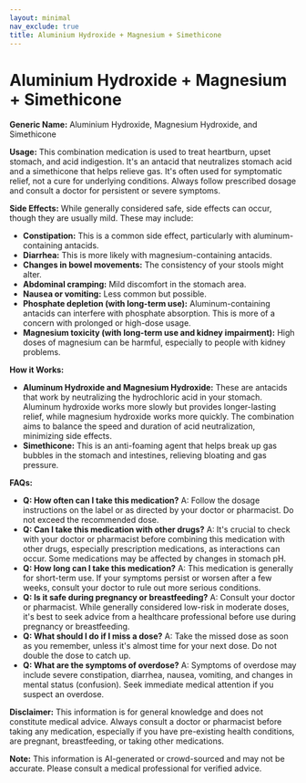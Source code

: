 ```yaml
---
layout: minimal
nav_exclude: true
title: Aluminium Hydroxide + Magnesium + Simethicone
---
```


# Aluminium Hydroxide + Magnesium + Simethicone

**Generic Name:** Aluminium Hydroxide, Magnesium Hydroxide, and Simethicone

**Usage:** This combination medication is used to treat heartburn, upset stomach, and acid indigestion.  It's an antacid that neutralizes stomach acid and a simethicone that helps relieve gas.  It's often used for symptomatic relief, not a cure for underlying conditions.  Always follow prescribed dosage and consult a doctor for persistent or severe symptoms.

**Side Effects:**  While generally considered safe, side effects can occur, though they are usually mild.  These may include:

* **Constipation:**  This is a common side effect, particularly with aluminum-containing antacids.
* **Diarrhea:** This is more likely with magnesium-containing antacids.
* **Changes in bowel movements:**  The consistency of your stools might alter.
* **Abdominal cramping:**  Mild discomfort in the stomach area.
* **Nausea or vomiting:**  Less common but possible.
* **Phosphate depletion (with long-term use):**  Aluminum-containing antacids can interfere with phosphate absorption.  This is more of a concern with prolonged or high-dose usage.
* **Magnesium toxicity (with long-term use and kidney impairment):**  High doses of magnesium can be harmful, especially to people with kidney problems.

**How it Works:**

* **Aluminum Hydroxide and Magnesium Hydroxide:** These are antacids that work by neutralizing the hydrochloric acid in your stomach.  Aluminum hydroxide works more slowly but provides longer-lasting relief, while magnesium hydroxide works more quickly.  The combination aims to balance the speed and duration of acid neutralization, minimizing side effects.
* **Simethicone:** This is an anti-foaming agent that helps break up gas bubbles in the stomach and intestines, relieving bloating and gas pressure.

**FAQs:**

* **Q: How often can I take this medication?**  A: Follow the dosage instructions on the label or as directed by your doctor or pharmacist.  Do not exceed the recommended dose.
* **Q: Can I take this medication with other drugs?** A:  It's crucial to check with your doctor or pharmacist before combining this medication with other drugs, especially prescription medications, as interactions can occur.  Some medications may be affected by changes in stomach pH.
* **Q: How long can I take this medication?** A:  This medication is generally for short-term use.  If your symptoms persist or worsen after a few weeks, consult your doctor to rule out more serious conditions.
* **Q: Is it safe during pregnancy or breastfeeding?** A:  Consult your doctor or pharmacist.  While generally considered low-risk in moderate doses, it's best to seek advice from a healthcare professional before use during pregnancy or breastfeeding.
* **Q: What should I do if I miss a dose?** A:  Take the missed dose as soon as you remember, unless it's almost time for your next dose.  Do not double the dose to catch up.
* **Q: What are the symptoms of overdose?** A:  Symptoms of overdose may include severe constipation, diarrhea, nausea, vomiting, and changes in mental status (confusion).  Seek immediate medical attention if you suspect an overdose.


**Disclaimer:** This information is for general knowledge and does not constitute medical advice.  Always consult a doctor or pharmacist before taking any medication, especially if you have pre-existing health conditions, are pregnant, breastfeeding, or taking other medications.


**Note:** This information is AI-generated or crowd-sourced and may not be accurate. Please consult a medical professional for verified advice.